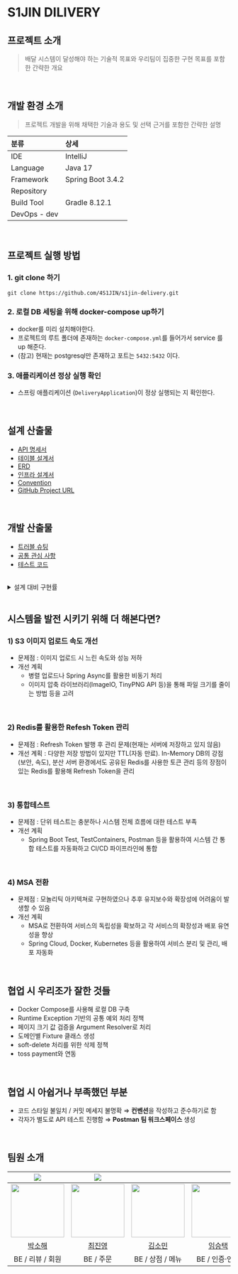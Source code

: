 # S1JIN DILIVERY

## 프로젝트 소개
> 배달 시스템이 달성해야 하는 기술적 목표와 우리팀이 집중한 구현 목표를 포함한 간략한 개요

<br>

## 개발 환경 소개
> 프로젝트 개발을 위해 채택한 기술과 용도 및 선택 근거를 포함한 간략한 설명

|분류|상세|
|:--|:--|
|IDE|IntelliJ|
|Language|Java 17|
|Framework|Spring Boot 3.4.2|
|Repository||
|Build Tool|Gradle 8.12.1|
|DevOps - dev | |

<br>

## 프로젝트 실행 방법

### 1. git clone 하기
```shell
git clone https://github.com/4S1JIN/s1jin-delivery.git
```

### 2. 로컬 DB 세팅을 위해 docker-compose up하기
- docker를 미리 설치해야한다.
- 프로젝트의 루트 폴더에 존재하는 `docker-compose.yml`를 들어가서 service 를 up 해준다.
- (참고) 현재는 postgresql만 존재하고 포트는 `5432:5432` 이다.

### 3. 애플리케이션 정상 실행 확인
- 스프링 애플리케이션 (`DeliveryApplication`)이 정상 실행되는 지 확인한다.

<br>

## 설계 산출물
- [API 명세서](https://github.com/4S1JIN/s1jin-delivery/wiki/API-%EB%AA%85%EC%84%B8%EC%84%9C)
- [테이블 설계서](https://github.com/4S1JIN/s1jin-delivery/wiki/%ED%85%8C%EC%9D%B4%EB%B8%94-%EB%AA%85%EC%84%B8%EC%84%9C)
- [ERD](https://github.com/4S1JIN/s1jin-delivery/wiki/ERD)
- [인프라 설계서](https://github.com/4S1JIN/s1jin-delivery/wiki/%EC%9D%B8%ED%94%84%EB%9D%BC-%EC%84%A4%EA%B3%84%EC%84%9C)
- [Convention](https://github.com/4S1JIN/s1jin-delivery/wiki/Git-Convention)
- [GitHub Project URL](https://github.com/4S1JIN/s1jin-delivery)

<br>

## 개발 산출물

- [트러블 슈팅](https://github.com/4S1JIN/s1jin-delivery/wiki/%ED%8A%B8%EB%9F%AC%EB%B8%94-%EC%8A%88%ED%8C%85)
- [공통 관심 사항]()
- [테스트 코드]()

<br>

<details>
  <summary>설계 대비 구현률</summary>

  - 설계 API 수 : <br>
  - 구현 API 수 : 50 <br>
  - 설계 대비 구현률 : <br>
  
  ```java
  API Count Summary
==========================
  - OrderOwnerController.java
    ├── GET APIs:        2
    ├── POST APIs:        3
  - OrderCustomerController.java
    ├── GET APIs:        2
    ├── POST APIs:        2
    └── DELETE APIs:        1
  - PaymentHtmlController.java
    ├── GET APIs:        3
  - PaymentController.java
    ├── GET APIs:        4
    ├── POST APIs:        1
    ├── PUT APIs:        1
    └── DELETE APIs:        1
  - ShopController.java
    ├── GET APIs:        3
    ├── POST APIs:        1
    ├── PUT APIs:        1
    └── DELETE APIs:        1
  - AddressController.java
    ├── GET APIs:        1
    ├── POST APIs:        1
    ├── PUT APIs:        1
    └── DELETE APIs:        1
  - MemberController.java
    ├── GET APIs:        2
    ├── PUT APIs:        1
    └── DELETE APIs:        1
  - GeminiController.java
    ├── POST APIs:        1
  - ReviewController.java
    ├── GET APIs:        1
    ├── POST APIs:        1
    ├── PUT APIs:        1
    └── DELETE APIs:        1
  - ShopReviewController.java
    ├── GET APIs:        1
  - MenuController.java
    ├── GET APIs:        3
    ├── POST APIs:        1
    ├── PUT APIs:        1
    └── DELETE APIs:        1
  - AuthController.java
    ├── POST APIs:        4
==========================
API Statistics
==========================
- GET APIs: 22
- POST APIs: 15
- PUT APIs: 6
- DELETE APIs: 7
- Total APIs: 50
==========================
```

</details>

<br>

## 시스템을 발전 시키기 위해 더 해본다면?
### 1) S3 이미지 업로드 속도 개선
- 문제점 : 이미지 업로드 시 느린 속도와 성능 저하
- 개선 계획
  - 병렬 업로드나 Spring Async를 활용한 비동기 처리
  - 이미지 압축 라이브러리(ImageIO, TinyPNG API 등)을 통해 파일 크기를 줄이는 방법 등을 고려
<br>

### 2) Redis를 활용한 Refesh Token 관리
- 문제점 : Refresh Token 발행 후 관리 문제(현재는 서버에 저장하고 있지 않음)
- 개선 계획 : 다양한 저장 방법이 있지만 TTL(자동 만료). In-Memory DB의 강점(보안, 속도), 분산 서버 환경에서도 공유된 Redis를 사용한 토큰 관리 등의 장점이 있는 Redis를 활용해 Refresh Token을 관리 
<br>

### 3) 통합테스트
- 문제점 : 단위 테스트는 충분하나 시스템 전체 흐름에 대한 테스트 부족
- 개선 계획
  - Spring Boot Test, TestContainers, Postman 등을 활용하여 시스템 간 통합 테스트를 자동화하고 CI/CD 파이프라인에 통합
<br>

### 4) MSA 전환
- 문제점 : 모놀리틱 아키텍쳐로 구현하였으나 추후 유지보수와 확장성에 어려움이 발생할 수 있음
- 개선 계획
  - MSA로 전환하여 서비스의 독립성을 확보하고 각 서비스의 확장성과 배포 유연성을 향상
  - Spring Cloud, Docker, Kubernetes 등을 활용하여 서비스 분리 및 관리, 배포 자동화
<br>

## 협업 시 우리조가 잘한 것들
- Docker Compose를 사용해 로컬 DB 구축
- Runtime Exception 기반의 공통 예외 처리 정책
- 페이지 크기 값 검증을 Argument Resolver로 처리
- 도메인별 Fixture 클래스 생성
- soft-delete 처리를 위한 삭제 정책
- toss payment와 연동

<br>

## 협업 시 아쉽거나 부족했던 부분
- 코드 스타일 불일치  / 커밋 메세지 불명확 ⇒ **컨벤션**을 작성하고 준수하기로 함
- 각자가 별도로 API 테스트 진행함 ⇒ **Postman 팀 워크스페이스** 생성

<br>

## 팀원 소개

| <img src="https://img.shields.io/badge/Leader-%2310069F%20" /> | <img src="https://img.shields.io/badge/Sub_Leader-%2300264B" /> |   |   |   |
| :--------------------------------------------------------------: | :--------------------------------------------------------------: | :--------------------------------------------------------------------------: | :-----------------------------------------------------------: |:-----------------------------------------------------------: |
|      <img src="https://avatars.githubusercontent.com/u/137313172?v=4" width="120px;" alt=""/>      |      <img src="https://avatars.githubusercontent.com/u/68311264?v=4" width="120px;" alt=""/>      |            <img src="https://avatars.githubusercontent.com/u/104823900?v=4" width="120px;" alt=""/>            |    <img src="https://avatars.githubusercontent.com/u/109949465?v=4" width="120px;" alt=""/>     |    <img src="https://avatars.githubusercontent.com/u/85011923?v=4" width="120px;" alt=""/>     |
|           [박소해](https://github.com/S2gamzaS2)           |           [최진영](https://github.com/cchoijjinyoung)           |                 [김소민](https://github.com/ss0ming)                 |         [임승택](https://github.com/lime1st)          |         [김승수](https://github.com/kss123456789)          |
|                            BE / 리뷰 / 회원                           |                            BE / 주문                          |                                  BE / 상점 / 메뉴                                 |                         BE / 인증·인가                          |                          BE / 결제                          |


